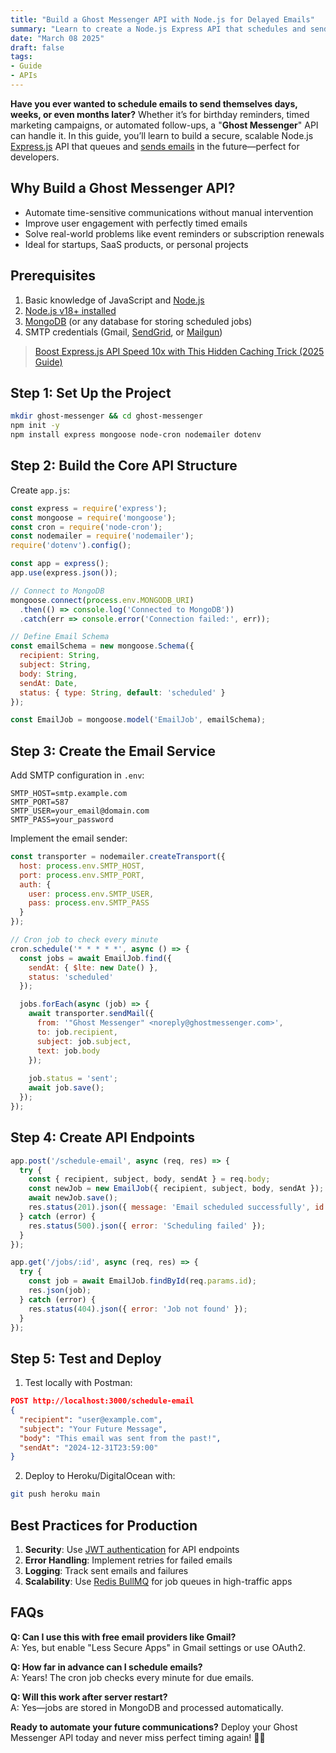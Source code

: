 ```yaml
---
title: "Build a Ghost Messenger API with Node.js for Delayed Emails"
summary: "Learn to create a Node.js Express API that schedules and sends future emails automatically. Step-by-step guide with code examples and best practices."
date: "March 08 2025"
draft: false
tags:
- Guide
- APIs
---
```


**Have you ever wanted to schedule emails to send themselves days, weeks, or even months later?** Whether it’s for birthday reminders, timed marketing campaigns, or automated follow-ups, a "**Ghost Messenger**" API can handle it. In this guide, you’ll learn to build a secure, scalable Node.js [Express.js](https://expressjs.com/en/starter/installing.html) API that queues and [sends emails](https://exonoob.in/blog/setup-project-send-email-in-nodejs-using-nodemailer-and-gmail/) in the future—perfect for developers.

## Why Build a Ghost Messenger API?
- Automate time-sensitive communications without manual intervention
- Improve user engagement with perfectly timed emails
- Solve real-world problems like event reminders or subscription renewals
- Ideal for startups, SaaS products, or personal projects

## Prerequisites
1. Basic knowledge of JavaScript and [Node.js](https://nodejs.org/docs/latest/api/)
2. [Node.js v18+ installed](https://nodejs.org/en/download)
3. [MongoDB](https://mongoosejs.com/docs/guide.html) (or any database for storing scheduled jobs)
4. SMTP credentials (Gmail, [SendGrid](https://sendgrid.com/en-us), or [Mailgun](https://www.mailgun.com/))

> [Boost Express.js API Speed 10x with This Hidden Caching Trick (2025 Guide)](https://exonoob.in/blog/expressjs-api-speed-caching-trick/)

## Step 1: Set Up the Project
```bash
mkdir ghost-messenger && cd ghost-messenger
npm init -y
npm install express mongoose node-cron nodemailer dotenv
```

## Step 2: Build the Core API Structure
Create `app.js`:
```javascript
const express = require('express');
const mongoose = require('mongoose');
const cron = require('node-cron');
const nodemailer = require('nodemailer');
require('dotenv').config();

const app = express();
app.use(express.json());

// Connect to MongoDB
mongoose.connect(process.env.MONGODB_URI)
  .then(() => console.log('Connected to MongoDB'))
  .catch(err => console.error('Connection failed:', err));

// Define Email Schema
const emailSchema = new mongoose.Schema({
  recipient: String,
  subject: String,
  body: String,
  sendAt: Date,
  status: { type: String, default: 'scheduled' }
});

const EmailJob = mongoose.model('EmailJob', emailSchema);
```

## Step 3: Create the Email Service
Add SMTP configuration in `.env`:
```env
SMTP_HOST=smtp.example.com
SMTP_PORT=587
SMTP_USER=your_email@domain.com
SMTP_PASS=your_password
```

Implement the email sender:
```javascript
const transporter = nodemailer.createTransport({
  host: process.env.SMTP_HOST,
  port: process.env.SMTP_PORT,
  auth: {
    user: process.env.SMTP_USER,
    pass: process.env.SMTP_PASS
  }
});

// Cron job to check every minute
cron.schedule('* * * * *', async () => {
  const jobs = await EmailJob.find({
    sendAt: { $lte: new Date() },
    status: 'scheduled'
  });

  jobs.forEach(async (job) => {
    await transporter.sendMail({
      from: '"Ghost Messenger" <noreply@ghostmessenger.com>',
      to: job.recipient,
      subject: job.subject,
      text: job.body
    });
    
    job.status = 'sent';
    await job.save();
  });
});
```

## Step 4: Create API Endpoints
```javascript
app.post('/schedule-email', async (req, res) => {
  try {
    const { recipient, subject, body, sendAt } = req.body;
    const newJob = new EmailJob({ recipient, subject, body, sendAt });
    await newJob.save();
    res.status(201).json({ message: 'Email scheduled successfully', id: newJob._id });
  } catch (error) {
    res.status(500).json({ error: 'Scheduling failed' });
  }
});

app.get('/jobs/:id', async (req, res) => {
  try {
    const job = await EmailJob.findById(req.params.id);
    res.json(job);
  } catch (error) {
    res.status(404).json({ error: 'Job not found' });
  }
});
```

## Step 5: Test and Deploy
1. Test locally with Postman:
```json
POST http://localhost:3000/schedule-email
{
  "recipient": "user@example.com",
  "subject": "Your Future Message",
  "body": "This email was sent from the past!",
  "sendAt": "2024-12-31T23:59:00"
}
```

2. Deploy to Heroku/DigitalOcean with:
```bash
git push heroku main
```

## Best Practices for Production
1. **Security**: Use [JWT authentication](https://exonoob.in/blog/session-vs-jwt-authentication-in-expressjs/#2-jwt-authentication-explained) for API endpoints
2. **Error Handling**: Implement retries for failed emails
3. **Logging**: Track sent emails and failures
4. **Scalability**: Use [Redis BullMQ](https://docs.bullmq.io/) for job queues in high-traffic apps

## FAQs
**Q: Can I use this with free email providers like Gmail?**  
A: Yes, but enable "Less Secure Apps" in Gmail settings or use OAuth2.

**Q: How far in advance can I schedule emails?**  
A: Years! The cron job checks every minute for due emails.

**Q: Will this work after server restart?**  
A: Yes—jobs are stored in MongoDB and processed automatically.

**Ready to automate your future communications?** Deploy your Ghost Messenger API today and never miss perfect timing again! 👻📨